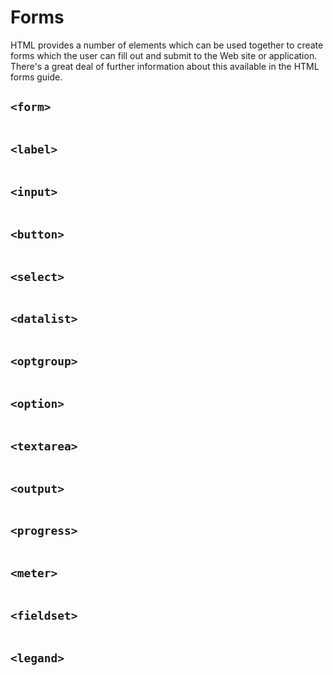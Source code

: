 # Forms

HTML provides a number of elements which can be used together to create forms which the user can fill out and submit to the Web site or application. There's a great deal of further information about this available in the HTML forms guide.

## `<form>`

```HTML

```

## `<label>`

```HTML

```

## `<input>`

```HTML

```

## `<button>`

```HTML

```

## `<select>`

```HTML

```

## `<datalist>`

```HTML

```

## `<optgroup>`

```HTML

```

## `<option>`

```HTML

```

## `<textarea>`

```HTML

```

## `<output>`

```HTML

```

## `<progress>`

```HTML

```

## `<meter>`

```HTML

```

## `<fieldset>`

```HTML

```

## `<legand>`

```HTML

```